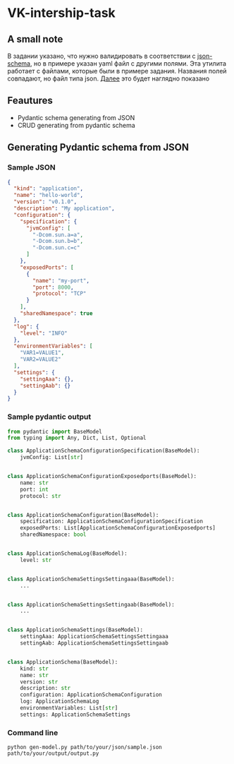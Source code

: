 # VK-intership-task
## A small note
В задании указано, что нужно валидировать в соответствии с [json-schema](json-schema.org),
но в примере указан yaml файл с другими полями. Эта утилита работает с файлами, которые были
в примере задания. Названия полей совпадают, но файл типа json. [Далее](#generating-pydantic-schema-from-json) это будет наглядно показано
## Feautures
- Pydantic schema generating from JSON
- CRUD generating from pydantic schema

## Generating Pydantic schema from JSON
### Sample JSON
```json
{
  "kind": "application",
  "name": "hello-world",
  "version": "v0.1.0",
  "description": "My application",
  "configuration": {
    "specification": {
      "jvmConfig": [
        "-Dcom.sun.a=a",
        "-Dcom.sun.b=b",
        "-Dcom.sun.c=c"
      ]
    },
    "exposedPorts": [
      {
        "name": "my-port",
        "port": 8000,
        "protocol": "TCP"
      }
    ],
    "sharedNamespace": true
  },
  "log": {
    "level": "INFO"
  },
  "environmentVariables": [
    "VAR1=VALUE1",
    "VAR2=VALUE2"
  ],
  "settings": {
    "settingAaa": {},
    "settingAab": {}
  }
}
```

### Sample pydantic output
```python
from pydantic import BaseModel
from typing import Any, Dict, List, Optional

class ApplicationSchemaConfigurationSpecification(BaseModel):
	jvmConfig: List[str]


class ApplicationSchemaConfigurationExposedports(BaseModel):
	name: str
	port: int
	protocol: str


class ApplicationSchemaConfiguration(BaseModel):
	specification: ApplicationSchemaConfigurationSpecification
	exposedPorts: List[ApplicationSchemaConfigurationExposedports]
	sharedNamespace: bool


class ApplicationSchemaLog(BaseModel):
	level: str


class ApplicationSchemaSettingsSettingaaa(BaseModel):
	...


class ApplicationSchemaSettingsSettingaab(BaseModel):
	...


class ApplicationSchemaSettings(BaseModel):
	settingAaa: ApplicationSchemaSettingsSettingaaa
	settingAab: ApplicationSchemaSettingsSettingaab


class ApplicationSchema(BaseModel):
	kind: str
	name: str
	version: str
	description: str
	configuration: ApplicationSchemaConfiguration
	log: ApplicationSchemaLog
	environmentVariables: List[str]
	settings: ApplicationSchemaSettings

```

### Command line
```shell
python gen-model.py path/to/your/json/sample.json path/to/your/output/output.py
```